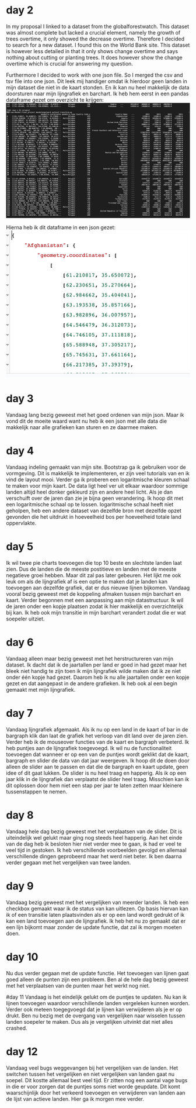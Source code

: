# day 2
In my proposal I linked to a dataset from the globalforestwatch. This dataset
was almost complete but lacked a crucial element, namely the growth of trees
overtime, it only showed the decrease overtime. Therefore I decided to search
for a new dataset. I found this on the World Bank site. This dataset is however
less detailed in that it only shows change overtime and says nothing about
cutting or planting trees. It does however show the change overtime which is
crucial for answering my question.  

Furthermore I decided to work with one json file. So I merged the csv and tsv
file into one json. Dit leek mij handiger omdat ik hierdoor geen landen in mijn
dataset die niet in de kaart stonden. En ik kan nu heel makkelijk de data
doorsturen naar mijn lijngrafiek en barchart.
Ik heb hem eerst in een pandas dataframe gezet om overzicht te krijgen:  
![alt text](https://github.com/Mensel123/final_project/blob/master/doc/pandas_dataframe.png)  

Hierna heb ik dit dataframe in een json gezet:  
![alt text](https://github.com/Mensel123/final_project/blob/master/doc/json.png)  

# day 3
Vandaag lang bezig geweest met het goed ordenen van mijn json. Maar ik vond dit
de moeite waard want nu heb ik een json met alle data die makkelijk naar alle
grafieken kan sturen en ze daarmee maken.

# day 4
Vandaag indeling gemaakt van mijn site. Bootstrap ga ik gebruiken voor de
vormgeving. Dit is makkelijk te implementeren, er zijn veel tutorials van
en ik vind de layout mooi. Verder ga ik proberen een logaritmische kleuren schaal
te maken voor mijn kaart. De data ligt heel ver uit elkaar waardoor sommige landen
altijd heel donker gekleurd zijn en andere heel licht. Als je dan verschuift
over de jaren dan zie je bijna geen verandering. Ik hoop dit met een logaritmische
schaal op te lossen.
logaritmische schaal heeft niet geholpen, heb een andere dataset van dezelfde
bron met dezelfde opzet gevonden die het uitdrukt in hoeveelheid bos per
hoeveelheid totale land oppervlakte.

# day 5
Ik wil twee pie charts toevoegen die top 10 beste en slechtste landen laat zien. Dus
de landen die de meeste postitieve en landen met de meeste negatieve groei hebben.
Maar dit zal pas later gebeuren. Het lijkt me ook leuk om als de lijngrafiek af
is een optie te maken dat je landen kan toevoegen aan dezelfde grafiek, dat er
dus nieuwe lijnen bijkomen.
Vandaag vooral bezig geweest met de koppeling afmaken tussen mijn barchart en
kaart. Verder begonnen met een aanpassing aan mijn datastructuur. Ik wil de
jaren onder een kopje plaatsen zodat ik hier makkelijk en overzichtelijk bij
kan. Ik heb ook mijn transitie in mijn barchart verandert zodat die er wat
soepeler uitziet.

# day 6
Vandaag alleen maar bezig geweest met het herstructureren van mijn dataset.
Ik dacht dat ik de jaartallen per land er goed in had gezet maar het bleek
niet handig te zijn toen ik mijn lijngrafiek wilde maken dat ik ze niet
onder één kopje had gezet. Daarom heb ik nu alle jaartallen onder een kopje gezet
en dat aangepast in de andere grafieken. Ik heb ook al een begin gemaakt met
mijn lijngrafiek.

# day 7
Vandaag lijngrafiek afgemaakt. Als ik nu op een land in de kaart of bar in de
bargraph klik dan laat de grafiek het verloop van dit land over de jaren zien.
Verder heb ik de mouseover functies van de kaart en bargraph verbeterd.
Ik heb puntjes aan de lijngrafiek toegevoegd. Ik wil nu de functionaliteit toevoegen
dat wanneer er op een van de puntjes wordt geklikt dat de kaart, bargraph en slider
de data van dat jaar weergeven. Ik hoop dit de doen door alleen de slider aan te
passen en dat die de bargraph en kaart update, geen idee of dit gaat lukken.
De slider is nu heel traag en happerig. Als ik op een jaar klik in de lijngrafiek
dan verplaatst de slider heel traag. Misschien kan ik dit oplossen door hem niet
een stap per jaar te laten zetten maar kleinere tussenstappen te nemen.

# day 8
Vandaag hele dag bezig geweest met het verplaatsen van de slider. Dit is uiteindelijk
wel gelukt maar ging nog steeds heel happerig. Aan het einde van de dag heb ik
besloten hier niet verder mee te gaan, ik had er veel te veel tijd in gestoken.
Ik heb verschillende voorbeelden gevolgd en allemaal verschillende dingen
geprobeerd maar het werd niet beter. Ik ben daarna verder gegaan met het
vergelijken van twee landen.

# day 9
Vandaag bezig geweest met het vergelijken van meerder landen. Ik heb een checkbox
gemaakt waar ik de status van kan uitlezen. Op basis hiervan kan ik of een
transitie laten plaatsvinden als er op een land wordt gedrukt of ik kan een land
toevoegen aan de lijngrafiek. Ik heb het nu zo gemaakt dat er een lijn bijkomt
maar zonder de update functie, dat zal ik morgen moeten doen.

# day 10
Nu dus verder gegaan met de update functie. Het toevoegen van lijnen gaat goed
alleen de punten zijn een probleem. Ben al de hele dag bezig geweest met het
verplaatsen van de punten maar het werkt nog niet.

#day 11
Vandaag is het eindelijk gelukt om de puntjes te updaten. Nu kan ik lijnen toevoegen
waardoor verschillende landen vergeleken kunnen worden. Verder ook meteen toegegvoegd
dat je lijnen kan verwijderen als je er op drukt. Ben nu bezig met de overgang
van vergelijken naar wisselen tussen landen soepeler te maken. Dus als je vergelijken
uitvinkt dat niet alles crashed.

# day 12
Vandaag veel bugs weggevangen bij het vergelijken van de landen. Het switchen tussen
het vergelijken en niet vergelijken van landen gaat nu soepel. Dit kostte allemaal best
veel tijd. Er zitten nog een aantal vage bugs in die er voor zorgen dat de puntjes soms
niet worde geupdate. Dit komt waarschijnlijk door het verkeerd toevoegen en verwijderen
van landen aan de lijst van actieve landen. Hier ga ik morgen mee verder.
